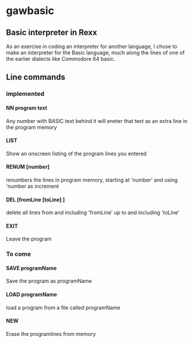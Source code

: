 # gawbasic

## Basic interpreter in Rexx
As an exercise in coding an interpreter for another language, I chose to make an interpreter for the Basic language, much along the lines of one of the earlier dialects like Commodore 64 basic.

## Line commands

### implemented

#### NN program text
Any number with BASIC text behind it will eneter that text as an extra line in the program memory

#### LIST
Show an onscreen listing of the program lines you entered

#### RENUM [number]
renumbers the lines in program memory, starting at 'number' and using 'number as increment

#### DEL [fromLine [toLine] ]
delete all lines from and including 'fromLine' up to and including 'toLine'

#### EXIT
Leave the program

### To come

#### SAVE programName
Save the program as programName

#### LOAD programName
load a program from a file called programName

#### NEW
Erase the programlines from memory


